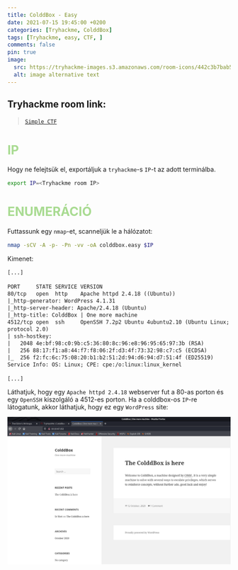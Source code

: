 ```yaml
---
title: ColddBox - Easy
date: 2021-07-15 19:45:00 +0200
categories: [Tryhackme, ColddBox]
tags: [Tryhackme, easy, CTF, ]  
comments: false
pin: true
image:
  src: https://tryhackme-images.s3.amazonaws.com/room-icons/442c3b7bab5e3f52b5341cfa9e52e5c0.png
  alt: image alternative text
---
```

## Tryhackme room link:
><a href="https://tryhackme.com/room/colddboxeasy">`Simple CTF`</a>

<h1 style="color: #a9db92 ;"><b>IP</b></h1>

Hogy ne felejtsük el, exportáljuk a `tryhackme`-s `IP`-t az adott terminálba.

```bash
export IP=<Tryhackme room IP>
```

<h1 style="color: #a9db92 ;"><b>ENUMERÁCIÓ</b></h1>

Futtassunk egy `nmap`-et, scanneljük le a hálózatot:

~~~bash
nmap -sCV -A -p- -Pn -vv -oA colddbox.easy $IP
~~~

Kimenet:

~~~report
[...]

PORT     STATE SERVICE VERSION
80/tcp   open  http    Apache httpd 2.4.18 ((Ubuntu))
|_http-generator: WordPress 4.1.31
|_http-server-header: Apache/2.4.18 (Ubuntu)
|_http-title: ColddBox | One more machine
4512/tcp open  ssh     OpenSSH 7.2p2 Ubuntu 4ubuntu2.10 (Ubuntu Linux; protocol 2.0)
| ssh-hostkey: 
|   2048 4e:bf:98:c0:9b:c5:36:80:8c:96:e8:96:95:65:97:3b (RSA)
|   256 88:17:f1:a8:44:f7:f8:06:2f:d3:4f:73:32:98:c7:c5 (ECDSA)
|_  256 f2:fc:6c:75:08:20:b1:b2:51:2d:94:d6:94:d7:51:4f (ED25519)
Service Info: OS: Linux; CPE: cpe:/o:linux:linux_kernel

[...]
~~~

Láthatjuk, hogy egy `Apache httpd 2.4.18` webserver fut a 80-as porton és egy `OpenSSH` kiszolgáló a 4512-es porton. Ha a colddbox-os `IP`-re látogatunk, akkor láthatjuk, hogy ez egy `WordPress` site:

![image tooltip here](/assets/myimages/01.png)